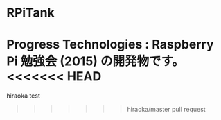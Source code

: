 # RPiTank
Progress Technologies : Raspberry Pi 勉強会 (2015) の開発物です。
<<<<<<< HEAD
=======

hiraoka test
>>>>>>> hiraoka/master
pull request
